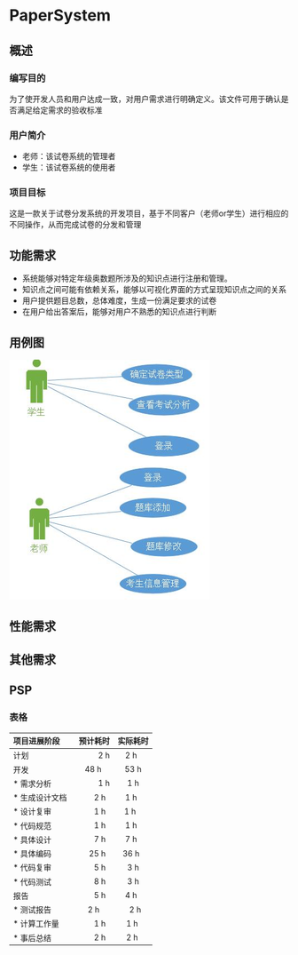 # PaperSystem
## 概述
### 编写目的
 为了使开发人员和用户达成一致，对用户需求进行明确定义。该文件可用于确认是否满足给定需求的验收标准
### 用户简介
 * 老师：该试卷系统的管理者
 * 学生：该试卷系统的使用者
### 项目目标
 这是一款关于试卷分发系统的开发项目，基于不同客户（老师or学生）进行相应的不同操作，从而完成试卷的分发和管理
## 功能需求
* 系统能够对特定年级奥数题所涉及的知识点进行注册和管理。
* 知识点之间可能有依赖关系，能够以可视化界面的方式呈现知识点之间的关系
* 用户提供题目总数，总体难度，生成一份满足要求的试卷
* 在用户给出答案后，能够对用户不熟悉的知识点进行判断
## 用例图
![demo](https://github.com/Ttmaxin/myRepoForBlog/blob/master/yongli.jpg)
## 性能需求
## 其他需求

## PSP
### 表格
| 项目进展阶段    |  预计耗时   | 实际耗时 |
| :--------     | --------:  | :--:    |
| 计划           |   2 h      |  2 h   |
| 开发           |   48 h     |   53 h   |
| * 需求分析     |    1 h    |   1 h   |
| * 生成设计文档  |    2 h    |   1 h     |
| * 设计复审     |    1 h    |   1 h      |
| * 代码规范     |    1 h    |   1 h      |
| * 具体设计     |    7 h    |   7 h      |     
| * 具体编码     |    25 h    |    36 h     |
| * 代码复审     |    5 h    |     3 h   |
| * 代码测试     |    8 h    |    3 h    |
| 报告           |   5 h    |    4 h     |
| * 测试报告     |    2 h      |    2 h  |
| * 计算工作量    |   1 h    |    1 h   |
| * 事后总结     |    2 h    |    2 h    |
